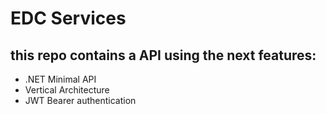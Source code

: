 # EDC Services

## this repo contains a API using the next features:
- .NET Minimal API
- Vertical Architecture
- JWT Bearer authentication